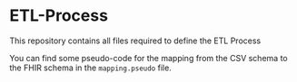 # ETL-Process

This repository contains all files required to define the ETL Process

You can find some pseudo-code for the mapping from the CSV schema to the FHIR schema in the `mapping.pseudo` file.